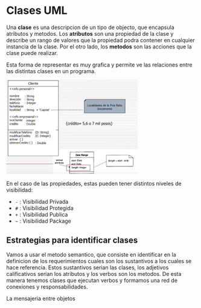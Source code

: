 # Clases UML

Una **clase** es una descripcion de un tipo de objecto, que encapsula atributos y metodos. Los **atributos** son una propiedad de la clase y describe un rango de valores que la propiedad podra contener en cualquier instancia de la clase. Por el otro lado, los **metodos** son las acciones que la clase puede realizar.

Esta forma de representar es muy grafica y permite ve las relaciones entre las distintas clases en un programa.

<img src="Resources/image-20200406153108530.png" alt="image-20200406153108530" style="zoom:50%;" />

En el caso de las propiedades, estas pueden tener distintos niveles de visibilidad:

- `-` : Visibilidad Privada
- `#` : Visibilidad Protegida
- `+` : Visibilidad Publica
- `~` : Visibilidad Package

## Estrategias para identificar clases

Vamos a usar el metodo semantico, que consiste en identificar en la definicion de los requerimientos cuales son los sustantivos a los cuales se hace referencia. Estos sustantivos serian las clases, los adjetivos calificativos serian los atributos y los verbos son los metodos. De esta manera tenemos clases que ejecutan verbos y formamos una red de conexiones y responsabilidades.

La mensajeria entre objetos 












